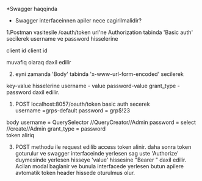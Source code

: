 *Swagger haqqinda
 - Swagger interfaceinnen apiler nece cagirilmalidir?

1.Postman vasitesile /oauth/token url'ne 
Authorization tabinda 'Basic auth' secilerek username ve password hisselerine 

 client id
 client id
 
muvafiq olaraq daxil edilir

2. eyni zamanda 'Body' tabinda  'x-www-url-form-encoded' secilerek

key-value hisselerine 
username - value
password-value
grant_type - password
daxil edilir.

1. POST  localhost:8057/oauth/token
   basic auth secerek  
   username =grps-default
   password = grp$!23

body
username =  QuerySelector   //QueryCreator//Admin
password = select      //create//Admin
grant_type = password  
token aliriq


3. POST methodu ile request edilib access token alinir.
daha sonra token goturulur ve swagger interfaceinde yerlesen sag uste 'Authorize' duymesinde yerlesen
hisseye 'value' hissesine "Bearer <token>" daxil edilir.
Acilan modal baglanir ve bunula interfacede yerlesen butun apilere avtomatik
token header hissede oturulmus olur.
